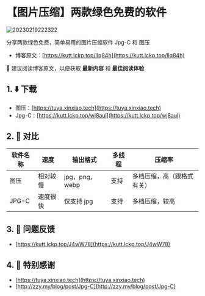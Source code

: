 # 【图片压缩】两款绿色免费的软件

![20230219222322](https://image.lckp.top/LuckyPuppy514/image/raw/main/2023/2023-02-19/20230219222322.webp)

分享两款绿色免费，简单易用的图片压缩软件 Jpg-C 和 图压<!--more-->

- 博客原文：[https://kutt.lckp.top/lIq84h](https://kutt.lckp.top/lIq84h)

🌟 建议阅读博客原文，以便获取 **最新内容** 和 **最佳阅读体验**

## 1. ⬇️ 下载

- 图压：[https://tuya.xinxiao.tech](https://tuya.xinxiao.tech)
- Jpg-C：[https://kutt.lckp.top/wj8aul](https://kutt.lckp.top/wj8aul)


## 2. 🧭 对比

| 软件名称 | 速度  | 输出格式  | 多线程 | 压缩率 |
| -------- | ----- | ----- | ----- | ----- |
| 图压      |  相对较慢 | jpg，png，webp | 支持 | 多档压缩，高（跟格式有关） |
| JPG-C    | 速度很快 | 仅支持 jpg | 支持 | 多档压缩，较高 |

## 3. 🤔 问题反馈

- [https://kutt.lckp.top/J4wW78](https://kutt.lckp.top/J4wW78)

## 4. 👏 特别感谢

- [https://tuya.xinxiao.tech](https://tuya.xinxiao.tech)
- [http://zzy.my/blog/post/Jpg-C](http://zzy.my/blog/post/Jpg-C)
